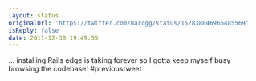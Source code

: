 ```yaml
---
layout: status
originalUrl: 'https://twitter.com/marcgg/status/152838846965485569'
isReply: false
date: 2011-12-30 19:49:55
---
```


... installing Rails edge is taking forever so I gotta keep myself busy browsing the codebase! #previoustweet
